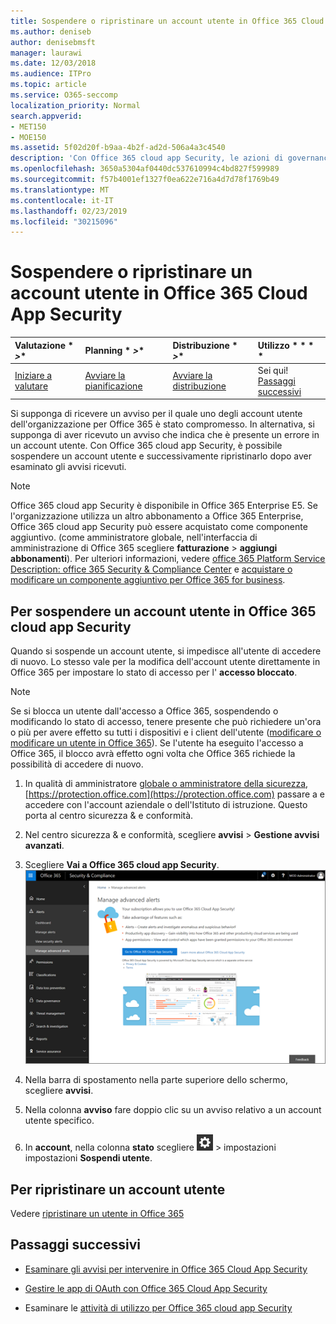 ```yaml
---
title: Sospendere o ripristinare un account utente in Office 365 Cloud App Security
ms.author: deniseb
author: denisebmsft
manager: laurawi
ms.date: 12/03/2018
ms.audience: ITPro
ms.topic: article
ms.service: O365-seccomp
localization_priority: Normal
search.appverid:
- MET150
- MOE150
ms.assetid: 5f02d20f-b9aa-4b2f-ad2d-506a4a3c4540
description: 'Con Office 365 cloud app Security, le azioni di governance che è possibile intraprendere sono la sospensione o la sospensione di un account utente. '
ms.openlocfilehash: 3650a5304af0440dc537610994c4bd827f599989
ms.sourcegitcommit: f57b4001ef1327f0ea622e716a4d7d78f1769b49
ms.translationtype: MT
ms.contentlocale: it-IT
ms.lasthandoff: 02/23/2019
ms.locfileid: "30215096"
---
```

# <a name="suspend-or-restore-a-user-account-in-office-365-cloud-app-security"></a>Sospendere o ripristinare un account utente in Office 365 Cloud App Security

|Valutazione * *\>**|Planning * *\>**|Distribuzione * *\>**|Utilizzo * * * *|
|:-----|:-----|:-----|:-----|
|[Iniziare a valutare](office-365-cas-overview.md) <br/> |[Avviare la pianificazione](get-ready-for-office-365-cas.md) <br/> |[Avviare la distribuzione](turn-on-office-365-cas.md) <br/> |Sei qui!  <br/> [Passaggi successivi](suspend-or-restore-an-account-in-ocas.md#nextsteps) <br/> |
   
Si supponga di ricevere un avviso per il quale uno degli account utente dell'organizzazione per Office 365 è stato compromesso. In alternativa, si supponga di aver ricevuto un avviso che indica che è presente un errore in un account utente. Con Office 365 cloud app Security, è possibile sospendere un account utente e successivamente ripristinarlo dopo aver esaminato gli avvisi ricevuti.
  
> [!NOTE]
> Office 365 cloud app Security è disponibile in Office 365 Enterprise E5. Se l'organizzazione utilizza un altro abbonamento a Office 365 Enterprise, Office 365 cloud app Security può essere acquistato come componente aggiuntivo. (come amministratore globale, nell'interfaccia di amministrazione di Office 365 scegliere **fatturazione** \> **aggiungi abbonamenti**). Per ulteriori informazioni, vedere [office 365 Platform Service Description: office 365 Security &amp; Compliance Center](https://technet.microsoft.com/en-us/library/dn933793.aspx) e [acquistare o modificare un componente aggiuntivo per Office 365 for business](https://support.office.com/article/4e7b57d6-b93b-457d-aecd-0ea58bff07a6). 
  
## <a name="to-suspend-a-user-account-in-office-365-cloud-app-security"></a>Per sospendere un account utente in Office 365 cloud app Security

Quando si sospende un account utente, si impedisce all'utente di accedere di nuovo. Lo stesso vale per la modifica dell'account utente direttamente in Office 365 per impostare lo stato di accesso per l' **accesso bloccato**.
  
> [!NOTE]
> Se si blocca un utente dall'accesso a Office 365, sospendendo o modificando lo stato di accesso, tenere presente che può richiedere un'ora o più per avere effetto su tutti i dispositivi e i client dell'utente ([modificare o modificare un utente in Office 365](https://support.office.com/article/42BB3F17-8F9D-4182-B434-5F1C8024E614#SingleUserPreview)). Se l'utente ha eseguito l'accesso a Office 365, il blocco avrà effetto ogni volta che Office 365 richiede la possibilità di accedere di nuovo. 
  
1. In qualità di amministratore [globale o amministratore della sicurezza](permissions-in-the-security-and-compliance-center.md), [https://protection.office.com](https://protection.office.com) passare a e accedere con l'account aziendale o dell'Istituto di istruzione. Questo porta al centro sicurezza &amp; e conformità. 
    
2. Nel centro sicurezza &amp; e conformità, scegliere **avvisi** \> **Gestione avvisi avanzati**.
    
3. Scegliere **Vai a Office 365 cloud app Security**.<br>![Nel centro sicurezza &amp; e conformità, scegliere Gestisci avvisi avanzati per accedere a Office 365 cloud app Security](media/958632d4-03e3-4ade-8e22-d5509db6fca7.png)<br>
  
4. Nella barra di spostamento nella parte superiore dello schermo, scegliere **avvisi**.
    
5. Nella colonna **avviso** fare doppio clic su un avviso relativo a un account utente specifico. 
    
6. In **account**, nella colonna **stato** scegliere ![l'icona](media/e01b75cc-b28f-4b83-8f86-b1b13dc27ab2.png) \> impostazioni impostazioni **Sospendi utente**.
    
## <a name="to-restore-a-user-account"></a>Per ripristinare un account utente

Vedere [ripristinare un utente in Office 365](https://support.office.com/article/2c261e42-5dd1-48b0-845f-2a016d29cfc1)
  
## <a name="next-steps"></a>Passaggi successivi

- [Esaminare gli avvisi per intervenire in Office 365 Cloud App Security](review-office-365-cas-alerts.md)
    
- [Gestire le app di OAuth con Office 365 Cloud App Security](manage-app-permissions-in-ocas.md)
    
- Esaminare le [attività di utilizzo per Office 365 cloud app Security](utilization-activities-for-ocas.md)
    

